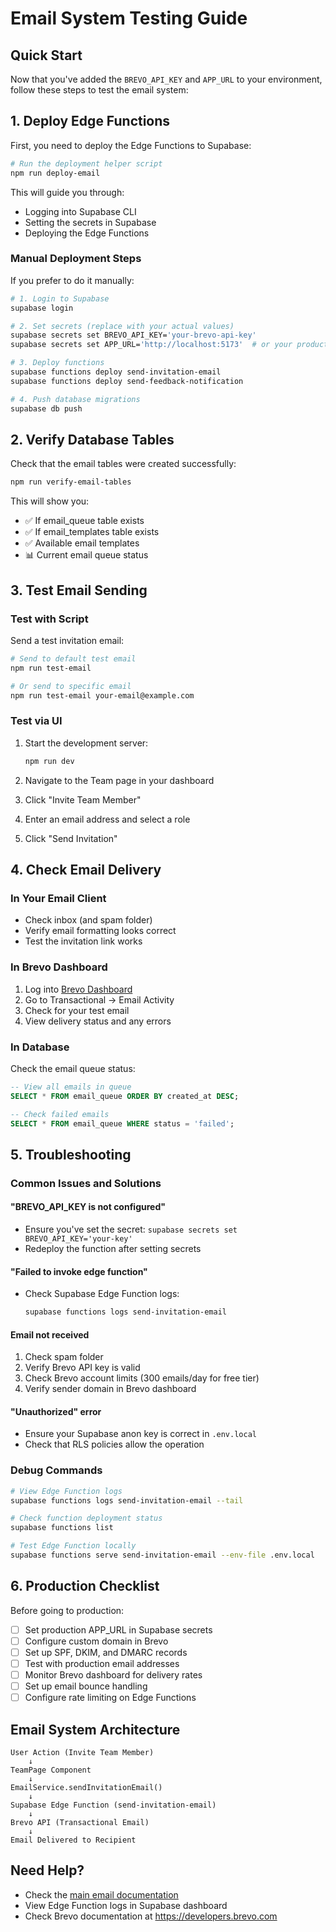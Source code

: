 # Email System Testing Guide

## Quick Start

Now that you've added the `BREVO_API_KEY` and `APP_URL` to your environment, follow these steps to test the email system:

## 1. Deploy Edge Functions

First, you need to deploy the Edge Functions to Supabase:

```bash
# Run the deployment helper script
npm run deploy-email
```

This will guide you through:
- Logging into Supabase CLI
- Setting the secrets in Supabase
- Deploying the Edge Functions

### Manual Deployment Steps

If you prefer to do it manually:

```bash
# 1. Login to Supabase
supabase login

# 2. Set secrets (replace with your actual values)
supabase secrets set BREVO_API_KEY='your-brevo-api-key'
supabase secrets set APP_URL='http://localhost:5173'  # or your production URL

# 3. Deploy functions
supabase functions deploy send-invitation-email
supabase functions deploy send-feedback-notification

# 4. Push database migrations
supabase db push
```

## 2. Verify Database Tables

Check that the email tables were created successfully:

```bash
npm run verify-email-tables
```

This will show you:
- ✅ If email_queue table exists
- ✅ If email_templates table exists
- ✅ Available email templates
- 📊 Current email queue status

## 3. Test Email Sending

### Test with Script

Send a test invitation email:

```bash
# Send to default test email
npm run test-email

# Or send to specific email
npm run test-email your-email@example.com
```

### Test via UI

1. Start the development server:
   ```bash
   npm run dev
   ```

2. Navigate to the Team page in your dashboard

3. Click "Invite Team Member"

4. Enter an email address and select a role

5. Click "Send Invitation"

## 4. Check Email Delivery

### In Your Email Client
- Check inbox (and spam folder)
- Verify email formatting looks correct
- Test the invitation link works

### In Brevo Dashboard
1. Log into [Brevo Dashboard](https://app.brevo.com)
2. Go to Transactional → Email Activity
3. Check for your test email
4. View delivery status and any errors

### In Database
Check the email queue status:

```sql
-- View all emails in queue
SELECT * FROM email_queue ORDER BY created_at DESC;

-- Check failed emails
SELECT * FROM email_queue WHERE status = 'failed';
```

## 5. Troubleshooting

### Common Issues and Solutions

#### "BREVO_API_KEY is not configured"
- Ensure you've set the secret: `supabase secrets set BREVO_API_KEY='your-key'`
- Redeploy the function after setting secrets

#### "Failed to invoke edge function"
- Check Supabase Edge Function logs:
  ```bash
  supabase functions logs send-invitation-email
  ```

#### Email not received
1. Check spam folder
2. Verify Brevo API key is valid
3. Check Brevo account limits (300 emails/day for free tier)
4. Verify sender domain in Brevo dashboard

#### "Unauthorized" error
- Ensure your Supabase anon key is correct in `.env.local`
- Check that RLS policies allow the operation

### Debug Commands

```bash
# View Edge Function logs
supabase functions logs send-invitation-email --tail

# Check function deployment status
supabase functions list

# Test Edge Function locally
supabase functions serve send-invitation-email --env-file .env.local
```

## 6. Production Checklist

Before going to production:

- [ ] Set production APP_URL in Supabase secrets
- [ ] Configure custom domain in Brevo
- [ ] Set up SPF, DKIM, and DMARC records
- [ ] Test with production email addresses
- [ ] Monitor Brevo dashboard for delivery rates
- [ ] Set up email bounce handling
- [ ] Configure rate limiting on Edge Functions

## Email System Architecture

```
User Action (Invite Team Member)
    ↓
TeamPage Component
    ↓
EmailService.sendInvitationEmail()
    ↓
Supabase Edge Function (send-invitation-email)
    ↓
Brevo API (Transactional Email)
    ↓
Email Delivered to Recipient
```

## Need Help?

- Check the [main email documentation](/docs/features/email-system.md)
- View Edge Function logs in Supabase dashboard
- Check Brevo documentation at https://developers.brevo.com